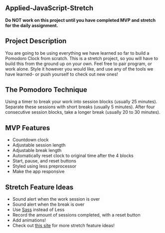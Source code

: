 ## Applied-JavaScript-Stretch

**Do NOT work on this project until you have completed MVP and stretch for the daily assignment.**

## Project Description
You are going to be using everything we have learned so far to build a Pomodoro Clock from scratch. This is a stretch project, so you will have to build this from the ground up on your own. Feel free to pair program, or work alone. Style it however you would like, and use any of the tools we have learned- or push yourself to check out new ones! 

## The Pomodoro Technique
Using a timer to break your work into session blocks (usually 25 minutes). Separate these sessions with short breaks (usually 5 minutes). After four consecutive session blocks, take a longer break (usually 20 to 30 minutes).

## MVP Features
* Countdown clock 
* Adjustable session length
* Adjustable break length
* Automatically reset clock to original time after the 4 blocks
* Start, pause, and reset buttons
* Styled using less preprocessor 
* Make the app responsive

## Stretch Feature Ideas
* Sound alert when the work session is over
* Sound alert when the break is over
* Use [Sass](https://sass-lang.com/) instead of Less
* Record the amount of sessions completed, with a reset button
* Add animations!
* Check out [this site](https://zapier.com/blog/best-pomodoro-apps/) for more stretch feature ideas! 








